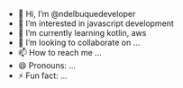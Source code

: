 - 👋 Hi, I’m @ndelbuquedeveloper
- 👀 I’m interested in javascript development 
- 🌱 I’m currently learning kotlin, aws
- 💞️ I’m looking to collaborate on ...
- 📫 How to reach me ...
- 😄 Pronouns: ...
- ⚡ Fun fact: ...

<!---
ndelbuquedeveloper/ndelbuquedeveloper is a ✨ special ✨ repository because its `README.md` (this file) appears on your GitHub profile.
You can click the Preview link to take a look at your changes.
--->
